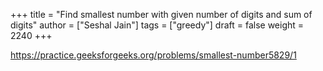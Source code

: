 +++
title = "Find smallest number with given number of digits and sum of digits"
author = ["Seshal Jain"]
tags = ["greedy"]
draft = false
weight = 2240
+++

<https://practice.geeksforgeeks.org/problems/smallest-number5829/1>
